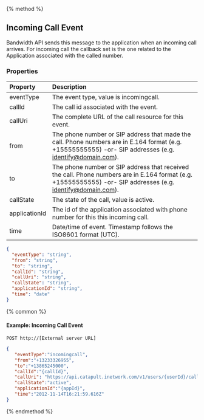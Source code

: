{% method %}
## Incoming Call Event
Bandwidth API sends this message to the application when an incoming call arrives. For incoming call the callback set is the one related to the Application associated with the called number.

### Properties

| Property      | Description                                                                                                                                                  |
|:--------------|:-------------------------------------------------------------------------------------------------------------------------------------------------------------|
| eventType     | The event type, value is incomingcall.                                                                                                                       |
| callId        | The call id associated with the event.                                                                                                                       |
| callUri       | The complete URL of the call resource for this event.                                                                                                        |
| from          | The phone number or SIP address that made the call. Phone numbers are in E.164 format (e.g. +15555555555) -or- SIP addresses (e.g. identify@domain.com).     |
| to            | The phone number or SIP address that received the call. Phone numbers are in E.164 format (e.g. +15555555555) -or- SIP addresses (e.g. identify@domain.com). |
| callState     | The state of the call, value is active.                                                                                                                      |
| applicationId | The id of the application associated with phone number for this this incoming call.                                                                          |
| time          | Date/time of event. Timestamp follows the ISO8601 format (UTC).                                                                                              |

```json
{
  "eventType": "string",
  "from": "string",
  "to": "string",
  "callId": "string",
  "callUri": "string",
  "callState": "string",
  "applicationId": "string",
  "time": "date"
}
```
{% common %}

#### Example: Incoming Call Event

```
POST http://[External server URL]
```

```json
{
   "eventType":"incomingcall",
   "from":"+13233326955",
   "to":"+13865245000",
   "callId":"{callId}",
   "callUri": "https://api.catapult.inetwork.com/v1/users/{userId}/calls/{callId}",
   "callState":"active",
   "applicationId":"{appId}",
   "time":"2012-11-14T16:21:59.616Z"
}
```
{% endmethod %}
